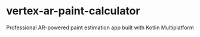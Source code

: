 # vertex-ar-paint-calculator
Professional AR-powered paint estimation app built with Kotlin Multiplatform
